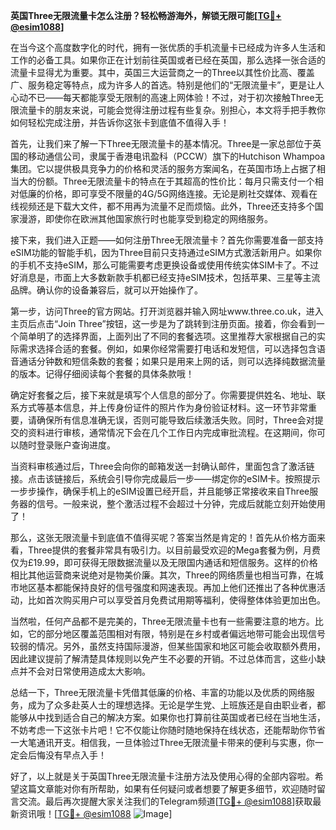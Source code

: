 **英国Three无限流量卡怎么注册？轻松畅游海外，解锁无限可能[[TG💪+ @esim1088](https://t.me/s/esim1088)]**

在当今这个高度数字化的时代，拥有一张优质的手机流量卡已经成为许多人生活和工作的必备工具。如果你正在计划前往英国或者已经在英国，那么选择一张合适的流量卡显得尤为重要。其中，英国三大运营商之一的Three以其性价比高、覆盖广、服务稳定等特点，成为许多人的首选。特别是他们的“无限流量卡”，更是让人心动不已——每天都能享受无限制的高速上网体验！不过，对于初次接触Three无限流量卡的朋友来说，可能会觉得注册过程有些复杂。别担心，本文将手把手教你如何轻松完成注册，并告诉你这张卡到底值不值得入手！

首先，让我们来了解一下Three无限流量卡的基本情况。Three是一家总部位于英国的移动通信公司，隶属于香港电讯盈科（PCCW）旗下的Hutchison Whampoa集团。它以提供极具竞争力的价格和灵活的服务方案闻名，在英国市场上占据了相当大的份额。Three无限流量卡的特点在于其超高的性价比：每月只需支付一个相对低廉的价格，即可享受不限量的4G/5G网络连接。无论是刷社交媒体、观看在线视频还是下载大文件，都不用再为流量不足而烦恼。此外，Three还支持多个国家漫游，即使你在欧洲其他国家旅行时也能享受到稳定的网络服务。

接下来，我们进入正题——如何注册Three无限流量卡？首先你需要准备一部支持eSIM功能的智能手机，因为Three目前只支持通过eSIM方式激活新用户。如果你的手机不支持eSIM，那么可能需要考虑更换设备或使用传统实体SIM卡了。不过好消息是，市面上大多数新款手机都已经支持eSIM技术，包括苹果、三星等主流品牌。确认你的设备兼容后，就可以开始操作了。

第一步，访问Three的官方网站。打开浏览器并输入网址www.three.co.uk，进入主页后点击“Join Three”按钮，这一步是为了跳转到注册页面。接着，你会看到一个简单明了的选择界面，上面列出了不同的套餐选项。这里推荐大家根据自己的实际需求选择合适的套餐。例如，如果你经常需要打电话和发短信，可以选择包含语音通话分钟数和短信条数的套餐；如果只是用来上网的话，则可以选择纯数据流量的版本。记得仔细阅读每个套餐的具体条款哦！

确定好套餐之后，接下来就是填写个人信息的部分了。你需要提供姓名、地址、联系方式等基本信息，并上传身份证件的照片作为身份验证材料。这一环节非常重要，请确保所有信息准确无误，否则可能导致后续激活失败。同时，Three会对提交的资料进行审核，通常情况下会在几个工作日内完成审批流程。在这期间，你可以随时登录账户查询进度。

当资料审核通过后，Three会向你的邮箱发送一封确认邮件，里面包含了激活链接。点击该链接后，系统会引导你完成最后一步——绑定你的eSIM卡。按照提示一步步操作，确保手机上的eSIM设置已经开启，并且能够正常接收来自Three服务器的信号。一般来说，整个激活过程不会超过十分钟，完成后就能立刻开始使用了！

那么，这张无限流量卡到底值不值得买呢？答案当然是肯定的！首先从价格方面来看，Three提供的套餐非常具有吸引力。以目前最受欢迎的Mega套餐为例，月费仅为£19.99，即可获得无限数据流量以及无限国内通话和短信服务。这样的价格相比其他运营商来说绝对是物美价廉。其次，Three的网络质量也相当可靠，在城市地区基本都能保持良好的信号强度和网速表现。再加上他们还推出了各种优惠活动，比如首次购买用户可以享受首月免费试用期等福利，使得整体体验更加出色。

当然啦，任何产品都不是完美的，Three无限流量卡也有一些需要注意的地方。比如，它的部分地区覆盖范围相对有限，特别是在乡村或者偏远地带可能会出现信号较弱的情况。另外，虽然支持国际漫游，但某些国家和地区可能会收取额外费用，因此建议提前了解清楚具体规则以免产生不必要的开销。不过总体而言，这些小缺点并不会对日常使用造成太大影响。

总结一下，Three无限流量卡凭借其低廉的价格、丰富的功能以及优质的网络服务，成为了众多赴英人士的理想选择。无论是学生党、上班族还是自由职业者，都能够从中找到适合自己的解决方案。如果你也打算前往英国或者已经在当地生活，不妨考虑一下这张卡片吧！它不仅能让你随时随地保持在线状态，还能帮助你节省一大笔通讯开支。相信我，一旦体验过Three无限流量卡带来的便利与实惠，你一定会后悔没有早点入手！

好了，以上就是关于英国Three无限流量卡注册方法及使用心得的全部内容啦。希望这篇文章能对你有所帮助，如果有任何疑问或者想要了解更多细节，欢迎随时留言交流。最后再次提醒大家关注我们的Telegram频道[[TG💪+ @esim1088](https://t.me/s/esim1088)]获取最新资讯哦！[[TG💪+ @esim1088](https://t.me/s/esim1088) ![Image](https://i.postimg.cc/4NQfJmqS/Snipaste-2025-05-13-00-14-12.png)]